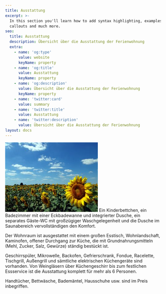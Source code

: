```yaml
---
title: Ausstattung
excerpt: >-
  In this section you'll learn how to add syntax highlighting, examples,
  callouts and much more.
seo:
  title: Ausstattung
  description: Übersicht über die Ausstattung der Ferienwohnung
  extra:
    - name: 'og:type'
      value: website
      keyName: property
    - name: 'og:title'
      value: Ausstattung
      keyName: property
    - name: 'og:description'
      value: Übersicht über die Ausstattung der Ferienwohnung
      keyName: property
    - name: 'twitter:card'
      value: summary
    - name: 'twitter:title'
      value: Ausstattung
    - name: 'twitter:description'
      value: Übersicht über die Ausstattung der Ferienwohnung
layout: docs
---
```

![Symbolbild Sonnenblumen](images/sonnenblumenorg.jpg "Zuhause fühlen")
Ein Kinderbettchen, ein Badezimmer mit einer Eckbadewanne und integrierter Dusche, ein separates Gäste-WC mit großzügiger Waschgelegenheit und die Dusche im Saunabereich vervollständigen den Komfort.

Der Wohnraum ist ausgestattet mit einem großen Esstisch, Wohnlandschaft, Kaminofen, offener Durchgang zur Küche, die mit Grundnahrungsmitteln (Mehl, Zucker, Salz, Gewürze) ständig bestückt ist.

Geschirrspüler, Mikrowelle, Backofen, Gefrierschrank, Fondue, Racelette, Tischgrill, Außengrill und sämtliche elektrischen Küchengeräte sind vorhanden. Von Weingläsern über Küchengeschirr bis zum festlichen Essservice ist die Ausstattung komplett für mehr als 6 Personen.

Handtücher, Bettwäsche, Bademäntel, Hausschuhe usw. sind im Preis inbegriffen.
